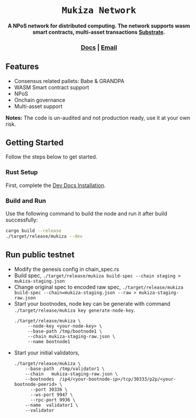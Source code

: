 <div align="center">

  <h1><code>Mukiza Network</code></h1>

  <strong>A NPoS network for distributed computing. The network supports wasm smart contracts, multi-asset transactions <a href="https://github.com/paritytech/substrate">Substrate</a>.</strong>

  <h3>
    <a href="https://substrate.io/">Docs</a>
    <span> | </span>
    <a href="mailto:tumukundearnold@gmail.com">Email</a>
  </h3>

</div>

## Features

* Consensus related pallets: Babe & GRANDPA
* WASM Smart contract support
* NPoS
* Onchain governance
* Multi-asset support

**Notes:** The code is un-audited and not production ready, use it at your own risk.

## Getting Started

Follow the steps below to get started.

### Rust Setup

First, complete the [Dev Docs Installation](https://docs.substrate.io/v3/getting-started/installation/).

### Build and Run

Use the following command to build the node and run it after build successfully:

```sh
cargo build --release
./target/release/mukiza --dev
```

## Run public testnet

* Modify the genesis config in chain_spec.rs
* Build spec, `./target/release/mukiza build-spec --chain staging > mukiza-staging.json`
* Change original spec to encoded raw spec, `./target/release/mukiza build-spec --chain=mukiza-staging.json --raw > mukiza-staging-raw.json`
* Start your bootnodes, node key can be generate with command `./target/release/mukiza key generate-node-key`.
  ```shell
  ./target/release/mukiza \
       --node-key <your-node-key> \
       --base-path /tmp/bootnode1 \
       --chain mukiza-staging-raw.json \
       --name bootnode1
  ```
* Start your initial validators,
  ```shell
  ./target/release/mukiza \
      --base-path  /tmp/validator1 \
      --chain   mukiza-staging-raw.json \
      --bootnodes  /ip4/<your-bootnode-ip>/tcp/30333/p2p/<your-bootnode-peerid> \
	    --port 30336 \
	    --ws-port 9947 \
	    --rpc-port 9936 \
      --name  validator1 \
      --validator
  ```

